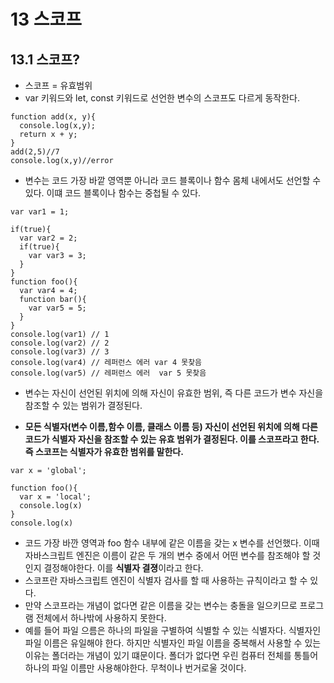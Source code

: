 # 13 스코프
## 13.1 스코프?
- 스코프 = 유효범위
- var 키워드와 let, const 키워드로 선언한 변수의 스코프도 다르게 동작한다.
```
function add(x, y){
  console.log(x,y);
  return x + y;
}
add(2,5)//7
console.log(x,y)//error
```
- 변수는 코드 가장 바깥 영역뿐 아니라 코드 블록이나 함수 몸체 내에서도 선언할 수 있다. 이떄 코드 블록이나 함수는 중첩될 수 있다.

```
var var1 = 1;

if(true){
  var var2 = 2;
  if(true){
    var var3 = 3;
  }
}
function foo(){
  var var4 = 4;
  function bar(){
    var var5 = 5;
  }
}
console.log(var1) // 1
console.log(var2) // 2
console.log(var3) // 3
console.log(var4) // 레퍼런스 에러 var 4 못찾음
console.log(var5) // 레퍼런스 에러  var 5 못찾음
```
- 변수는 자신이 선언된 위치에 의해 자신이 유효한 범위, 즉 다른 코드가 변수 자신을 참조할 수 있는 범위가 결정된다.

- **모든 식별자(변수 이름,함수 이름, 클래스 이름 등) 자신이 선언된 위치에 의해 다른 코드가 식별자 자신을 참조할 수 있는 유효 범위가 결정된다. 이를 스코프라고 한다. 즉 스코프는 식별자가 유효한 범위를 말한다.**

```
var x = 'global';

function foo(){
  var x = 'local';
  console.log(x)
}
console.log(x)
```
- 코드 가장 바깐 영역과 foo 함수 내부에 같은 이름을 갖는 x 변수를 선언했다. 이때 자바스크립트 엔진은 이름이 같은 두 개의 변수 중에서 어떤 변수를 참조해야 할 것인지 결정해야한다. 이를 **식별자 결졍**이라고 한다.
- 스코프란 자바스크립트 엔진이 식별자 검사를 할 때 사용하는 규칙이라고 할 수 있다.
- 만약 스코프라는 개념이 없다면 같은 이름을 갖는 변수는 충돌을 일으키므로 프로그램 전체에서 하나밖에 사용하지 못한다.
- 예를 들어 파일 으름은 하나의 파일을 구별하여 식별할 수 있는 식별자다. 식별자인 파일 이름은 유일해야 한다. 하지만 식별자인 파일 이름을 중복해서 사용할 수 있는 이유는 폴더라는 개념이 있기 떄문이다.
폴더가 없다면 우린 컴퓨터 전체를 통틀어 하나의 파일 이름만 사용해야한다. 무척이나 번거로울 것이다.